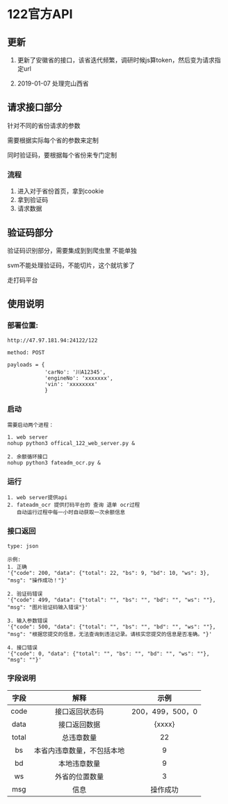 # 122官方API

## 更新

1. 更新了安徽省的接口，该省迭代频繁，调研时候js算token，然后变为请求指定url

2. 2019-01-07 处理完山西省

## 请求接口部分

针对不同的省份请求的参数

需要根据实际每个省的参数来定制

同时验证码，要根据每个省份来专门定制

### 流程

1. 进入对于省份首页，拿到cookie
2. 拿到验证码
3. 请求数据

## 验证码部分

验证码识别部分，需要集成到到爬虫里
不能单独

svm不能处理验证码，不能切片，这个就坑爹了

走打码平台

## 使用说明

### 部署位置:
    
    http://47.97.181.94:24122/122
    
    method: POST
    
    payloads = {
                'carNo': '川A12345',
                'engineNo': 'xxxxxxx',
                'vin': 'xxxxxxxx'
                }

### 启动

    需要启动两个进程：
    
    1. web server
    nohup python3 offical_122_web_server.py &
    
    2. 余额循环接口
    nohup python3 fateadm_ocr.py &
    
### 运行
    
    1. web server提供api
    2. fateadm_ocr 提供打码平台的 查询 退单 ocr过程
       自动运行过程中每一小时自动获取一次余额信息

### 接口返回
    
    type: json
    
    示例:
    1. 正确
    '{"code": 200, "data": {"total": 22, "bs": 9, "bd": 10, "ws": 3}, "msg": "操作成功！"}'
    
    2. 验证码错误
    '{"code": 499, "data": {"total": "", "bs": "", "bd": "", "ws": ""}, "msg": "图片验证码输入错误"}'
    
    3. 输入参数错误
    '{"code": 500, "data": {"total": "", "bs": "", "bd": "", "ws": ""}, "msg": "根据您提交的信息，无法查询到违法记录。请核实您提交的信息是否准确。"}'
    
    4. 接口错误
    '{"code": 0, "data": {"total": "", "bs": "", "bd": "", "ws": ""}, "msg": ""}'


### 字段说明

|字段|解释|示例|
|:-:|:-:|:-:|
|code|接口返回状态码|200，499，500，0|
|data|接口返回数据|{xxxx}|
|total|总违章数量|22|
|bs|本省内违章数量，不包括本地|9|
|bd|本地违章数量|9|
|ws|外省的位置数量|3|
|msg|信息|操作成功|
